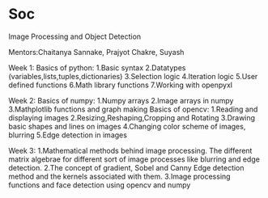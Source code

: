 # Soc
Image Processing and Object Detection

Mentors:Chaitanya Sannake, Prajyot Chakre, Suyash

Week 1:
Basics of python: 1.Basic syntax
2.Datatypes (variables,lists,tuples,dictionaries)
3.Selection logic
4.Iteration logic
5.User defined functions
6.Math library functions
7.Working with openpyxl

Week 2:
Basics of numpy: 1.Numpy arrays
2.Image arrays in numpy
3.Mathplotlib functions and graph making
Basics of opencv: 1.Reading and displaying images
2.Resizing,Reshaping,Cropping and Rotating
3.Drawing basic shapes and lines on images
4.Changing color scheme of images, blurring
5.Edge detection in images

Week 3:
1.Mathematical methods behind image processing. The different matrix algebrae for different sort of image processes like blurring and edge detection.
2.The concept of gradient, Sobel and Canny Edge detection method and the kernels associated with them.
3.Image processing functions and face detection using opencv and numpy
